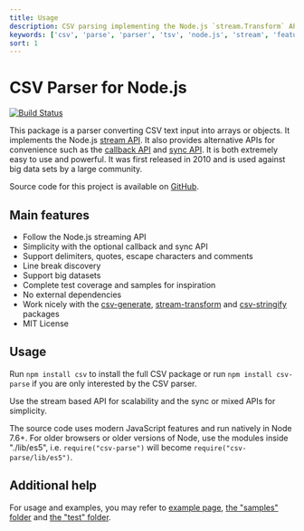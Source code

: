 ```yaml
---
title: Usage
description: CSV parsing implementing the Node.js `stream.Transform` API
keywords: ['csv', 'parse', 'parser', 'tsv', 'node.js', 'stream', 'features', 'usage']
sort: 1
---
```


# CSV Parser for Node.js

[![Build Status](https://api.travis-ci.org/adaltas/node-csv-parse.svg)](https://travis-ci.org/#!/adaltas/node-csv-parse)

This package is a parser converting CSV text input into arrays or objects. It implements the Node.js [stream API](/parse/api/#stream-api). It also provides alternative APIs for convenience such as the [callback API](/parse/api/#callback-api) and [sync API](/parse/api/#sync-api). It is both extremely easy to use and powerful. It was first released in 2010 and is used against big data sets by a large community.

Source code for this project is available on [GitHub](https://github.com/adaltas/node-csv/tree/master/packages/csv-parse).

## Main features

* Follow the Node.js streaming API
* Simplicity with the optional callback and sync API
* Support delimiters, quotes, escape characters and comments
* Line break discovery
* Support big datasets
* Complete test coverage and samples for inspiration
* No external dependencies
* Work nicely with the [csv-generate](/generate/), [stream-transform](/transform/) and [csv-stringify](/stringify/) packages
* MIT License

## Usage

Run `npm install csv` to install the full CSV package or run
`npm install csv-parse` if you are only interested by the CSV parser.

Use the stream based API for scalability and the sync or mixed APIs for simplicity.

The source code uses modern JavaScript features and run natively in Node 7.6+.
For older browsers or older versions of Node, use the modules inside "./lib/es5", i.e. `require("csv-parse")` will become `require("csv-parse/lib/es5")`.

## Additional help

For usage and examples, you may refer to
[example page](/project/examples/),
[the "samples" folder](https://github.com/adaltas/node-csv/tree/master/packages/csv-parse/samples) and [the "test" folder](https://github.com/adaltas/node-csv/tree/master/packages/csv-parse/test).
